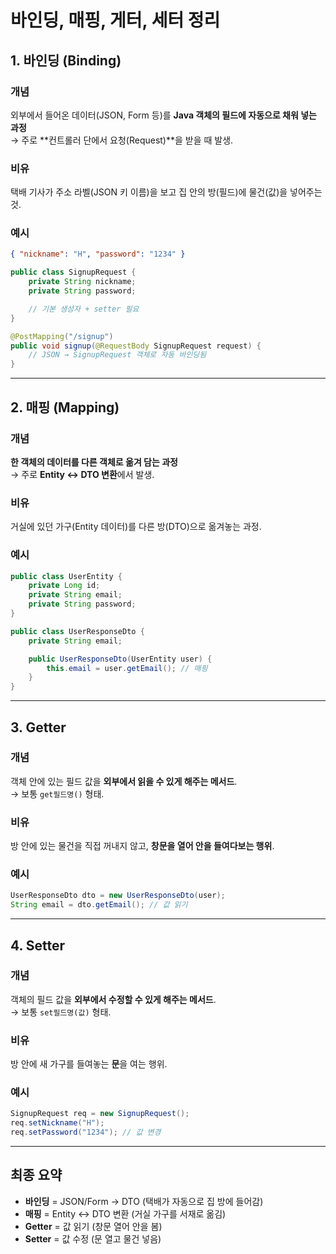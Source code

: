 # 바인딩, 매핑, 게터, 세터 정리

## 1. 바인딩 (Binding)
### 개념
외부에서 들어온 데이터(JSON, Form 등)를 **Java 객체의 필드에 자동으로 채워 넣는 과정**  
→ 주로 **컨트롤러 단에서 요청(Request)**을 받을 때 발생.  

### 비유
택배 기사가 주소 라벨(JSON 키 이름)을 보고 집 안의 방(필드)에 물건(값)을 넣어주는 것.  

### 예시
```json
{ "nickname": "H", "password": "1234" }
```
```java
public class SignupRequest {
    private String nickname;
    private String password;

    // 기본 생성자 + setter 필요
}
```
```java
@PostMapping("/signup")
public void signup(@RequestBody SignupRequest request) {
    // JSON → SignupRequest 객체로 자동 바인딩됨
}
```

---

## 2. 매핑 (Mapping)
### 개념
**한 객체의 데이터를 다른 객체로 옮겨 담는 과정**  
→ 주로 **Entity ↔ DTO 변환**에서 발생.  

### 비유
거실에 있던 가구(Entity 데이터)를 다른 방(DTO)으로 옮겨놓는 과정.  

### 예시
```java
public class UserEntity {
    private Long id;
    private String email;
    private String password;
}

public class UserResponseDto {
    private String email;

    public UserResponseDto(UserEntity user) {
        this.email = user.getEmail(); // 매핑
    }
}
```

---

## 3. Getter
### 개념
객체 안에 있는 필드 값을 **외부에서 읽을 수 있게 해주는 메서드**.  
→ 보통 `get필드명()` 형태.  

### 비유
방 안에 있는 물건을 직접 꺼내지 않고, **창문을 열어 안을 들여다보는 행위**.  

### 예시
```java
UserResponseDto dto = new UserResponseDto(user);
String email = dto.getEmail(); // 값 읽기
```

---

## 4. Setter
### 개념
객체의 필드 값을 **외부에서 수정할 수 있게 해주는 메서드**.  
→ 보통 `set필드명(값)` 형태.  

### 비유
방 안에 새 가구를 들여놓는 **문**을 여는 행위.  

### 예시
```java
SignupRequest req = new SignupRequest();
req.setNickname("H");
req.setPassword("1234"); // 값 변경
```

---

## 최종 요약
- **바인딩** = JSON/Form → DTO (택배가 자동으로 집 방에 들어감)  
- **매핑** = Entity ↔ DTO 변환 (거실 가구를 서재로 옮김)  
- **Getter** = 값 읽기 (창문 열어 안을 봄)  
- **Setter** = 값 수정 (문 열고 물건 넣음)  

